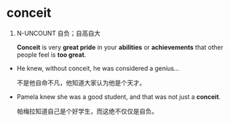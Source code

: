 # conceit

1. N-UNCOUNT 自负；自高自大

   **Conceit** is very **great pride** in your **abilities** or **achievements** that other people feel is **too great**.

- He knew, without conceit, he was considered a genius...

  不是他自命不凡，他知道大家认为他是个天才。

- Pamela knew she was a good student, and that was not just a **conceit**.

  帕梅拉知道自己是个好学生，而这绝不仅仅是自负。